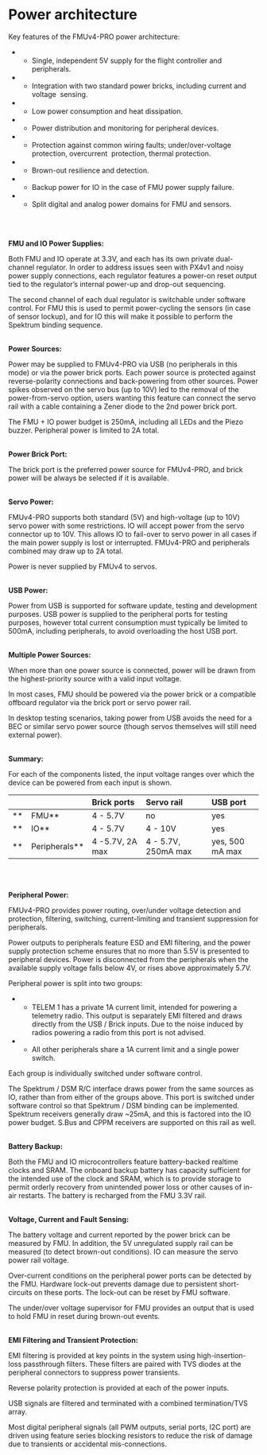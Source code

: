 # Power architecture

Key features of the FMUv4-PRO power architecture:

* - Single, independent 5V supply for the flight controller and peripherals.
* - Integration with two standard power bricks, including current and voltage 
  sensing.

* - Low power consumption and heat dissipation.
* - Power distribution and monitoring for peripheral devices.
* - Protection against common wiring faults; under/over-voltage protection, overcurrent 
  protection, thermal protection.

* - Brown-out resilience and detection.
* - Backup power for IO in the case of FMU power supply failure.
* - Split digital and analog power domains for FMU and sensors.
 <br/> 
 <br/> 

**FMU and IO Power Supplies:**

Both FMU and IO operate at 3.3V, and each has its own private dual-channel regulator. In order to address issues seen with PX4v1 and noisy power supply connections, each regulator features a power-on reset output tied to the regulator’s internal power-up and drop-out sequencing.

The second channel of each dual regulator is switchable under software control. For FMU this is used to permit power-cycling the sensors \(in case of sensor lockup\), and for IO this will make it possible to perform the Spektrum binding sequence.
 <br/> 
 <br/> 

**Power Sources:**

Power may be supplied to FMUv4-PRO via USB \(no peripherals in this mode\) or via the power brick ports. Each power source is protected against reverse-polarity connections and back-powering from other sources. Power spikes observed on the servo bus \(up to 10V\) led to the removal of the power-from-servo option, users wanting this feature can connect the servo rail with a cable containing a Zener diode to the 2nd power brick port.

The FMU + IO power budget is 250mA, including all LEDs and the Piezo buzzer. Peripheral power is limited to 2A total.
 <br/>
 <br/> 

**Power Brick Port:**

The brick port is the preferred power source for FMUv4-PRO, and brick power will be always be selected if it is available.
 <br/>
 <br/>  

**Servo Power:**

FMUv4-PRO supports both standard \(5V\) and high-voltage \(up to 10V\) servo power with some restrictions. IO will accept power from the servo connector up to 10V. This allows IO to fail-over to servo power in all cases if the main power supply is lost or interrupted. FMUv4-PRO and peripherals combined may draw up to 2A total.

Power is never supplied by FMUv4 to servos.
 <br/>
 <br/>

**USB Power:**

Power from USB is supported for software update, testing and development purposes. USB power is supplied to the peripheral ports for testing purposes, however total current consumption must typically be limited to 500mA, including peripherals, to avoid overloading the host USB port.
 <br/>
 <br/> 

**Multiple Power Sources:**

When more than one power source is connected, power will be drawn from the highest-priority source with a valid input voltage.

In most cases, FMU should be powered via the power brick or a compatible offboard regulator via the brick port or servo power rail.

In desktop testing scenarios, taking power from USB avoids the need for a BEC or similar servo power source \(though servos themselves will still need external power\).
 <br/>
 <br/> 

**Summary:**

For each of the components listed, the input voltage ranges over which the device can be powered from each input is shown.

|  | **Brick ports** | **Servo rail** | **USB port** |
| :--- | :--- | :--- | :--- |
| **    FMU** | 4 - 5.7V | no | yes |
| **    IO** | 4 - 5.7V | 4 - 10V | yes |
| **    Peripherals** | 4 -5.7V, 2A max | 4 - 5.7V, 250mA max | yes, 500 mA max |
 <br/>
 <br/> 

**Peripheral Power:**

FMUv4-PRO provides power routing, over/under voltage detection and protection, filtering, switching, current-limiting and transient suppression for peripherals.

Power outputs to peripherals feature ESD and EMI filtering, and the power supply protection scheme ensures that no more than 5.5V is presented to peripheral devices. Power is disconnected from the peripherals when the available supply voltage falls below 4V, or rises above approximately 5.7V.

Peripheral power is split into two groups:

* - TELEM 1 has a private 1A current limit, intended for powering a telemetry radio. This output is separately EMI filtered and draws directly from the USB / Brick inputs. Due to the noise induced by radios powering a radio from this port is not advised.
* - All other peripherals share a 1A current limit and a single power switch. 

Each group is individually switched under software control.

The Spektrum / DSM R/C interface draws power from the same sources as IO, rather than from either of the groups above. This port is switched under software control so that Spektrum / DSM binding can be implemented. Spektrum receivers generally draw ~25mA, and this is factored into the IO power budget. S.Bus and CPPM receivers are supported on this rail as well.
 <br/>
 <br/>  

**Battery Backup:**

Both the FMU and IO microcontrollers feature battery-backed realtime clocks and SRAM. The onboard backup battery has capacity sufficient for the intended use of the clock and SRAM, which is to provide storage to permit orderly recovery from unintended power loss or other causes of in-air restarts. The battery is recharged from the FMU 3.3V rail. 
 <br/>
 <br/> 

**Voltage, Current and Fault Sensing:**

The battery voltage and current reported by the power brick can be measured by FMU. In addition, the 5V unregulated supply rail can be measured \(to detect brown-out conditions\). IO can measure the servo power rail voltage.

Over-current conditions on the peripheral power ports can be detected by the FMU. Hardware lock-out prevents damage due to persistent short-circuits on these ports. The lock-out can be reset by FMU software.

The under/over voltage supervisor for FMU provides an output that is used to hold FMU in reset during brown-out events.
 <br/>
 <br/> 

**EMI Filtering and Transient Protection:**

EMI filtering is provided at key points in the system using high-insertion-loss passthrough filters. These filters are paired with TVS diodes at the peripheral connectors to suppress power transients.

Reverse polarity protection is provided at each of the power inputs.

USB signals are filtered and terminated with a combined termination/TVS array.

Most digital peripheral signals \(all PWM outputs, serial ports, I2C port\) are driven using feature series blocking resistors to reduce the risk of damage due to transients or accidental mis-connections.

  


